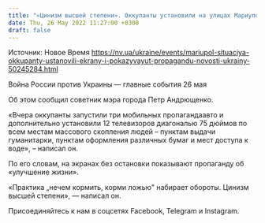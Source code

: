 ```yaml
---
title: "«Цинизм высшей степени». Оккупанты установили на улицах Мариуполя экраны, на которых показывают пропаганду — советник мэра"
date: Thu, 26 May 2022 11:27:00 +0300
draft: false
---
```

Источник: Новое Время https://nv.ua/ukraine/events/mariupol-situaciya-okkupanty-ustanovili-ekrany-i-pokazyvayut-propagandu-novosti-ukrainy-50245284.html


Война России против Украины — главные события 26 мая

Об этом сообщил советник мэра города Петр Андрющенко.

«Вчера оккупанты запустили три мобильных пропагандаавто и дополнительно установили 12 телевизоров диагональю 75 дюймов по всем местам массового скопления людей – пунктам выдачи гуманитарки, пунктам оформления различных бумаг и мест доступа к воде», – написал он.

По его словам, на экранах без остановки показывают пропаганду об «улучшение жизни».

«Практика „нечем кормить, корми ложью" набирает обороты. Цинизм высшей степени», — написал он.

Присоединяйтесь к нам в соцсетях Facebook, Telegram и Instagram.
